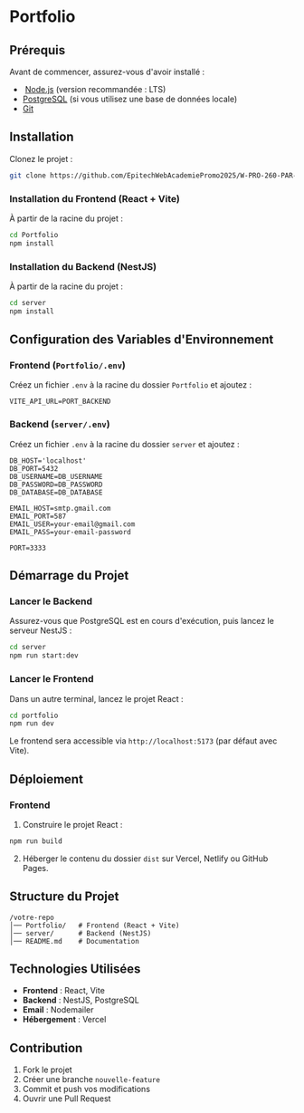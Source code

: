 # Portfolio

<!-- ## Introduction  -->

## Prérequis
Avant de commencer, assurez-vous d'avoir installé :

-  [Node.js](https://nodejs.org/) (version recommandée : LTS)
- [PostgreSQL](https://www.postgresql.org/) (si vous utilisez une base de données locale)
- [Git](https://git-scm.com/)

## Installation

Clonez le projet :

```bash
git clone https://github.com/EpitechWebAcademiePromo2025/W-PRO-260-PAR-3-1-portfoliotitre-alice.zheng.git
```

### Installation du Frontend (React + Vite)
À partir de la racine du projet : 

```bash
cd Portfolio
npm install
```

### Installation du Backend (NestJS)
À partir de la racine du projet : 

```bash
cd server
npm install
```

## Configuration des Variables d'Environnement

### Frontend (`Portfolio/.env`)

Créez un fichier `.env` à la racine du dossier `Portfolio` et ajoutez :

```env
VITE_API_URL=PORT_BACKEND
```

### Backend (`server/.env`)

Créez un fichier `.env` à la racine du dossier `server` et ajoutez :

```env
DB_HOST='localhost'
DB_PORT=5432
DB_USERNAME=DB_USERNAME
DB_PASSWORD=DB_PASSWORD
DB_DATABASE=DB_DATABASE

EMAIL_HOST=smtp.gmail.com
EMAIL_PORT=587
EMAIL_USER=your-email@gmail.com
EMAIL_PASS=your-email-password

PORT=3333
```

## Démarrage du Projet

### Lancer le Backend

Assurez-vous que PostgreSQL est en cours d'exécution, puis lancez le serveur NestJS :

```bash
cd server
npm run start:dev
```

### Lancer le Frontend

Dans un autre terminal, lancez le projet React :

```bash
cd portfolio
npm run dev
```

Le frontend sera accessible via `http://localhost:5173` (par défaut avec Vite).

## Déploiement

<!-- ### Backend

1. Construire le projet NestJS :

```bash
npm run build
```

2. Déployer sur un serveur (Heroku, Vercel, etc.). -->

### Frontend

1. Construire le projet React :

```bash
npm run build
```

2. Héberger le contenu du dossier `dist` sur Vercel, Netlify ou GitHub Pages.

## Structure du Projet

```
/votre-repo
│── Portfolio/   # Frontend (React + Vite)
│── server/      # Backend (NestJS)
│── README.md    # Documentation
```

## Technologies Utilisées

- **Frontend** : React, Vite
- **Backend** : NestJS, PostgreSQL
- **Email** : Nodemailer
- **Hébergement** : Vercel

## Contribution

1. Fork le projet
2. Créer une branche `nouvelle-feature`
3. Commit et push vos modifications
4. Ouvrir une Pull Request

<!-- http://localhost:3000/api : lancer l'api -->
